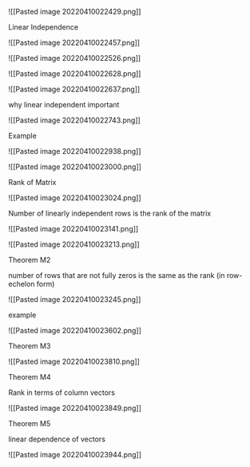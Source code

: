 ![[Pasted image 20220410022429.png]]

Linear Independence

![[Pasted image 20220410022457.png]]

![[Pasted image 20220410022526.png]]

![[Pasted image 20220410022628.png]]

![[Pasted image 20220410022637.png]]

why linear independent important

![[Pasted image 20220410022743.png]]

Example

![[Pasted image 20220410022938.png]]

![[Pasted image 20220410023000.png]]


Rank of Matrix

![[Pasted image 20220410023024.png]]

Number of linearly independent rows is the rank of the matrix

![[Pasted image 20220410023141.png]]

![[Pasted image 20220410023213.png]]

Theorem M2

number of rows that are not fully zeros is the same as the rank (in row-echelon form)

![[Pasted image 20220410023245.png]]

example

![[Pasted image 20220410023602.png]]

Theorem M3

![[Pasted image 20220410023810.png]]

Theorem M4

Rank in terms of column vectors

![[Pasted image 20220410023849.png]]

Theorem M5

linear dependence of vectors

![[Pasted image 20220410023944.png]]



